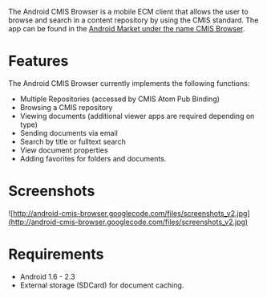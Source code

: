 The Android CMIS Browser is a mobile ECM client that allows the user to browse and search in a content repository by using the CMIS standard. The app can be found in the [Android Market under the name CMIS Browser](https://play.google.com/store/apps/details?id=de.fmaul.android.cmis).
# Features #
The Android CMIS Browser currently implements the following functions:
  * Multiple Repositories (accessed by CMIS Atom Pub Binding)
  * Browsing a CMIS repository
  * Viewing documents (additional viewer apps are required depending on type)
  * Sending documents via email
  * Search by title or fulltext search
  * View document properties
  * Adding favorites for folders and documents.

# Screenshots #
![http://android-cmis-browser.googlecode.com/files/screenshots_v2.jpg](http://android-cmis-browser.googlecode.com/files/screenshots_v2.jpg)

# Requirements #
  * Android 1.6 - 2.3
  * External storage (SDCard) for document caching.